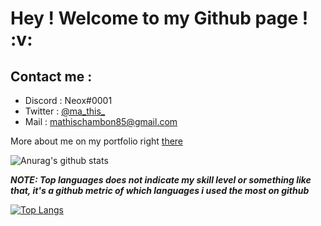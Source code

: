<h1> Hey ! Welcome to my Github page ! :v:</h1>

<h2>Contact me : </h2>

<ul>
  <li>Discord : Neox#0001</li>
  <li>Twitter : <a rel="noopener noreferrer" target="_blank" href="https://twitter.com/ma_this_">@ma_this_</a></li>
  <li>Mail : <a rel="noopener noreferrer" target="_blank" href="mailto:mathischambon85@gmail.com">mathischambon85@gmail.com</a></li>
</ul>

More about me on my portfolio right <a rel="noopener noreferrer" target="_blank" href="https://mathiis.tk/">there</a>

![Anurag's github stats](https://github-readme-stats.vercel.app/api?username=Neox63&hide_rank=true&show_icons=true&include_all_commits=true&count_private=true&hide=issues,prs)

***NOTE: Top languages does not indicate my skill level or something like that, it's a github metric of which languages i used the most on github***

[![Top Langs](https://github-readme-stats.vercel.app/api/top-langs/?username=Neox63)](https://github.com/anuraghazra/github-readme-stats)

